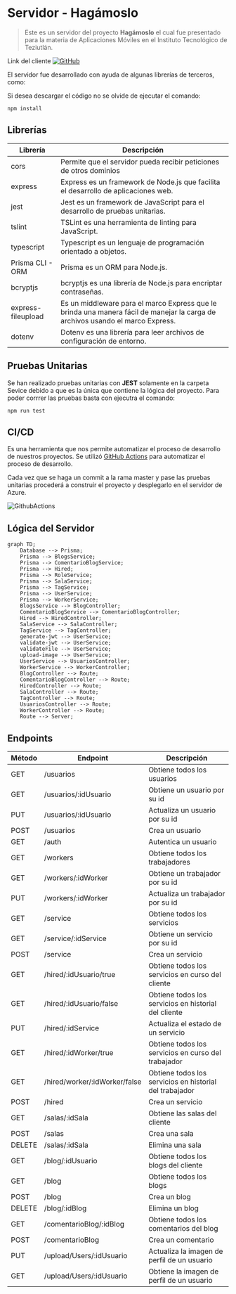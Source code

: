 #   Servidor - Hagámoslo
>  Este es un servidor del proyecto **Hagámoslo** el cual fue presentado para la materia de Aplicaciones Móviles en el Instituto Tecnológico de Teziutlán.

Link del cliente [![GitHub](https://img.shields.io/github/stars/martinGM05/Hagamoslo-Cliente.svg?style=social)](https://github.com/martinGM05/Hagamoslo-Cliente)

El servidor fue desarrollado con ayuda de algunas librerías de terceros, como:

Si desea descargar el código no se olvide de ejecutar el comando:

    npm install

## Librerías

| Librería     | Descripción  |
| -----------  | ----------- |
| cors      |   Permite que el servidor pueda recibir peticiones de otros dominios |
| express   |   Express es un framework de Node.js que facilita el desarrollo de aplicaciones web. |
| jest      |   Jest es un framework de JavaScript para el desarrollo de pruebas unitarias. |
| tslint    |   TSLint es una herramienta de linting para JavaScript. |
| typescript|   Typescript es un lenguaje de programación orientado a objetos. |
| Prisma CLI - ORM | Prisma es un ORM para Node.js. |
| bcryptjs  |   bcryptjs es una librería de Node.js para encriptar contraseñas. |
| express-fileupload | Es un middleware para el marco Express que le brinda una manera fácil de manejar la carga de archivos usando el marco Express. |
| dotenv |   Dotenv es una librería para leer archivos de configuración de entorno. |

## Pruebas Unitarias

Se han realizado pruebas unitarias con **JEST** solamente en la carpeta Sevice debido a que es la única que contiene la lógica del proyecto.
Para poder corrrer las pruebas basta con ejecutra el comando:

    npm run test

## CI/CD
Es una herramienta que nos permite automatizar el proceso de desarrollo de nuestros proyectos.
Se utilizó [GitHub Actions](https://docs.github.com/en/actions) para automatizar el proceso de desarrollo.

Cada vez que se haga un commit a la rama master y pase las pruebas unitarias procederá a construir el proyecto y desplegarlo en el servidor de Azure.

![GithubActions](https://docs.microsoft.com/es-mx/azure/architecture/solution-ideas/media/devsecops-in-github-data-flow.png)

## Lógica del Servidor
```mermaid
graph TD;
    Database --> Prisma;
    Prisma --> BlogsService;
    Prisma --> ComentarioBlogService;
    Prisma --> Hired;
    Prisma --> RoleService;
    Prisma --> SalaService;
    Prisma --> TagService;
    Prisma --> UserService;
    Prisma --> WorkerService;
    BlogsService --> BlogController;
    ComentarioBlogService --> ComentarioBlogController;
    Hired --> HiredController;
    SalaService --> SalaController;
    TagService --> TagController;
    generate-jwt --> UserService;
    validate-jwt --> UserService;
    validateFile --> UserService;
    upload-image --> UserService; 
    UserService --> UsuariosController;
    WorkerService --> WorkerController;
    BlogController --> Route;
    ComentarioBlogController --> Route;
    HiredController --> Route;
    SalaController --> Route;
    TagController --> Route;
    UsuariosController --> Route;
    WorkerController --> Route;
    Route --> Server;
```

## Endpoints
| Método | Endpoint | Descripción |
| -----------  | ----------- | ----------- |
| GET | /usuarios | Obtiene todos los usuarios |
| GET | /usuarios/:idUsuario  | Obtiene un usuario por su id |
| PUT | /usuarios/:idUsuario  | Actualiza un usuario por su id |
| POST | /usuarios | Crea un usuario |
| GET | /auth | Autentica un usuario |
| GET | /workers | Obtiene todos los trabajadores |
| GET | /workers/:idWorker  | Obtiene un trabajador por su id |
| PUT | /workers/:idWorker  | Actualiza un trabajador por su id |
| GET | /service | Obtiene todos los servicios |
| GET | /service/:idService  | Obtiene un servicio por su id |
| POST | /service | Crea un servicio |
| GET | /hired/:idUsuario/true | Obtiene todos los servicios en curso del cliente |
| GET | /hired/:idUsuario/false | Obtiene todos los servicios en historial del cliente |
| PUT | /hired/:idService | Actualiza el estado de un servicio |
| GET | /hired/:idWorker/true | Obtiene todos los servicios en curso del trabajador |
| GET | /hired/worker/:idWorker/false | Obtiene todos los servicios en historial del trabajador |
| POST | /hired | Crea un servicio |
| GET | /salas/:idSala | Obtiene las salas del cliente |
| POST | /salas | Crea una sala |
| DELETE | /salas/:idSala | Elimina una sala |
| GET | /blog/:idUsuario | Obtiene todos los blogs del cliente |
| GET | /blog | Obtiene todos los blogs |
| POST | /blog | Crea un blog |
| DELETE | /blog/:idBlog | Elimina un blog |
| GET | /comentarioBlog/:idBlog | Obtiene todos los comentarios del blog |
| POST | /comentarioBlog | Crea un comentario |
| PUT | /upload/Users/:idUsuario | Actualiza la imagen de perfil de un usuario |
| GET | /upload/Users/:idUsuario | Obtiene la imagen de perfil de un usuario |
